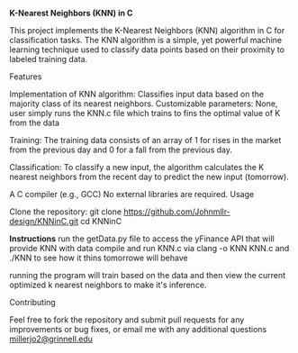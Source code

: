 ****K-Nearest Neighbors (KNN) in C****

This project implements the K-Nearest Neighbors (KNN) algorithm in C for classification tasks. The KNN algorithm is a simple, yet powerful machine learning technique used to classify data points based on their proximity to labeled training data.

Features

Implementation of KNN algorithm: Classifies input data based on the majority class of its nearest neighbors.
Customizable parameters: None, user simply runs the KNN.c file which trains to fins the optimal value of K from the data

Training: The training data consists of an array of 1 for rises in the market from the previous day and 0 for a fall from the previous day.

Classification: To classify a new input, the algorithm calculates the K nearest neighbors from the recent day to predict the new input  (tomorrow).

A C compiler (e.g., GCC)
No external libraries are required.
Usage

Clone the repository:
git clone https://github.com/Johnmllr-design/KNNinC.git
cd KNNinC


**Instructions**
run the getData.py file to access the yFinance API that will provide KNN with data
compile and run KNN.c via clang -o KNN KNN.c and ./KNN to see how it thins tomorrowe will behave

running the program will train based on the data and then view the current optimized k nearest neighbors to make it's inference.


Contributing

Feel free to fork the repository and submit pull requests for any improvements or bug fixes, or email me with any additional questions millerjo2@grinnell.edu

